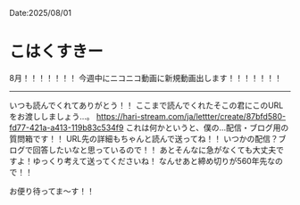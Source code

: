 Date:2025/08/01
# こはくすきー

8月！！！！！！！
今週中にニコニコ動画に新規動画出します！！！！！！！

---

いつも読んでくれてありがとう！！
ここまで読んでくれたそこの君にこのURLをお渡ししましょう…。
https://hari-stream.com/ja/lettter/create/87bfd580-fd77-421a-a413-119b83c534f9
これは何かというと、僕の…配信・ブログ用の質問箱です！！
URL先の詳細もちゃんと読んで送ってね！！
いつかの配信？ブログで回答したいなと思っているので！！
あとそんなに急がなくても大丈夫ですよ！ゆっくり考えて送ってくださいね！
なんせあと締め切りが560年先なので！！

お便り待ってま〜す！！
